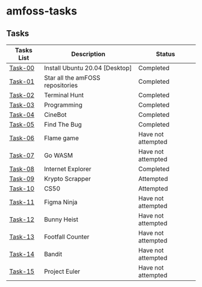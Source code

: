 # amfoss-tasks

## Tasks

**Tasks List**|**Description**|**Status**
--------------|---------------|---------------
[Task-00](https://github.com/DenyTwice/amfoss-tasks/tree/master/task-00)|Install Ubuntu 20.04 [Desktop]|Completed
[Task-01](https://github.com/DenyTwice/amfoss-tasks/tree/master/task-01)|Star all the amFOSS repositories|Completed
[Task-02](https://github.com/DenyTwice/amfoss-tasks/tree/master/task-02)|Terminal Hunt|Completed
[Task-03](https://github.com/DenyTwice/amfoss-tasks/tree/master/task-03)|Programming|Completed
[Task-04](https://github.com/DenyTwice/amfoss-tasks/tree/master/task-04)|CineBot|Completed
[Task-05](https://github.com/DenyTwice/amfoss-tasks/tree/master/task-05)|Find The Bug|Completed
[Task-06](https://github.com/DenyTwice/amfoss-tasks/tree/master/task-06)|Flame game|Have not attempted
[Task-07](https://github.com/DenyTwice/amfoss-tasks/tree/master/task-07)|Go WASM|Have not attempted
[Task-08](https://github.com/DenyTwice/amfoss-tasks/tree/master/task-08)|Internet Explorer|Completed
[Task-09](https://github.com/DenyTwice/amfoss-tasks/tree/master/task-09)|Krypto Scrapper|Attempted
[Task-10](https://github.com/DenyTwice/amfoss-tasks/tree/master/task-10)|CS50|Attempted
[Task-11]()|Figma Ninja|Have not attempted
[Task-12]()|Bunny Heist|Have not attempted
[Task-13]()|Footfall Counter|Have not attempted
[Task-14]()|Bandit|Have not attempted
[Task-15]()|Project Euler|Have not attempted
